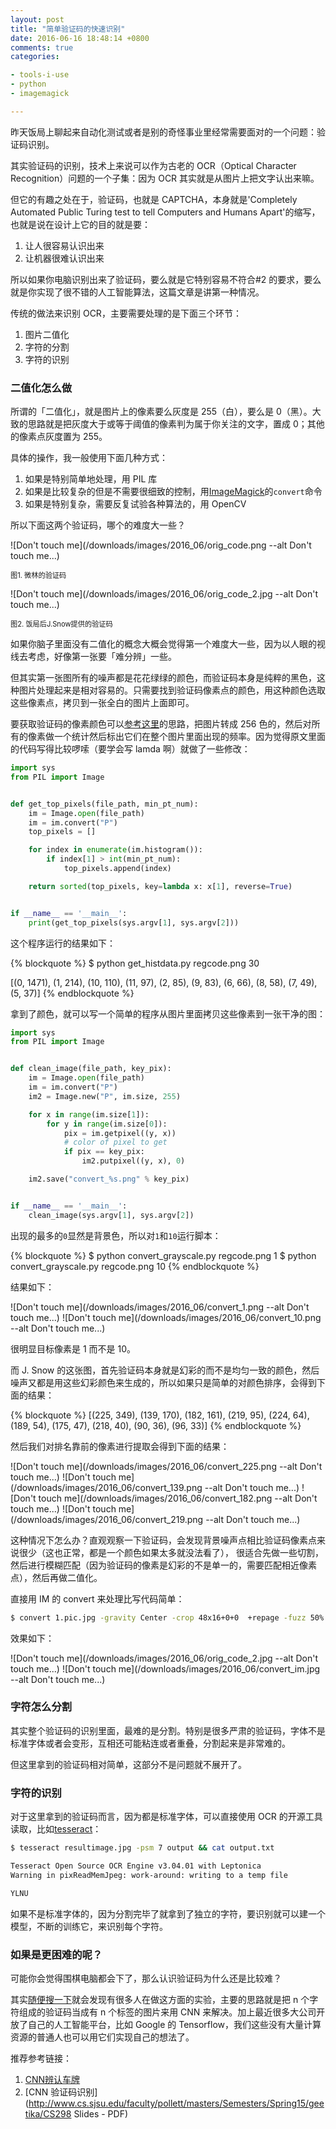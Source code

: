 ```yaml
---
layout: post
title: "简单验证码的快速识别"
date: 2016-06-16 18:48:14 +0800
comments: true
categories:

- tools-i-use
- python
- imagemagick

---
```


昨天饭局上聊起来自动化测试或者是别的奇怪事业里经常需要面对的一个问题：验证码识别。

其实验证码的识别，技术上来说可以作为古老的 OCR（Optical Character Recognition）问题的一个子集：因为 OCR 其实就是从图片上把文字认出来嘛。

但它的有趣之处在于，验证码，也就是 CAPTCHA，本身就是'Completely Automated Public Turing test to tell Computers and Humans Apart'的缩写，也就是说在设计上它的目的就是要：

1. 让人很容易认识出来
2. 让机器很难认识出来

所以如果你电脑识别出来了验证码，要么就是它特别容易不符合#2 的要求，要么就是你实现了很不错的人工智能算法，这篇文章是讲第一种情况。

传统的做法来识别 OCR，主要需要处理的是下面三个环节：

1. 图片二值化
2. 字符的分割
3. 字符的识别

### 二值化怎么做

所谓的「二值化」，就是图片上的像素要么灰度是 255（白），要么是 0（黑）。大致的思路就是把灰度大于或等于阈值的像素判为属于你关注的文字，置成 0；其他的像素点灰度置为 255。

具体的操作，我一般使用下面几种方式：

1. 如果是特别简单地处理，用 PIL 库
2. 如果是比较复杂的但是不需要很细致的控制，用[ImageMagick](http://imagemagick.sourceforge.net/)的`convert`命令
3. 如果是特别复杂，需要反复试验各种算法的，用 OpenCV

所以下面这两个验证码，哪个的难度大一些？

![Don't touch me](/downloads/images/2016_06/orig_code.png --alt Don't touch me...)
<p style="font-size: 0.8em;">图1. 微林的验证码</p>


![Don't touch me](/downloads/images/2016_06/orig_code_2.jpg --alt Don't touch me...)
<p style="font-size: 0.8em;">图2. 饭局后J.Snow提供的验证码</p>

如果你脑子里面没有二值化的概念大概会觉得第一个难度大一些，因为以人眼的视线去考虑，好像第一张要「难分辨」一些。

但其实第一张图所有的噪声都是花花绿绿的颜色，而验证码本身是纯粹的黑色，这种图片处理起来是相对容易的。只需要找到验证码像素点的颜色，用这种颜色选取这些像素点，拷贝到一张全白的图片上面即可。

要获取验证码的像素颜色可以[参考这里](http://www.boyter.org/decoding-captchas/)的思路，把图片转成 256 色的，然后对所有的像素做一个统计然后标出它们在整个图片里面出现的频率。因为觉得原文里面的代码写得比较啰嗦（要学会写 lamda 啊）就做了一些修改：

```python
import sys
from PIL import Image


def get_top_pixels(file_path, min_pt_num):
    im = Image.open(file_path)
    im = im.convert("P")
    top_pixels = []

    for index in enumerate(im.histogram()):
        if index[1] > int(min_pt_num):
            top_pixels.append(index)

    return sorted(top_pixels, key=lambda x: x[1], reverse=True)


if __name__ == '__main__':
    print(get_top_pixels(sys.argv[1], sys.argv[2]))
```

这个程序运行的结果如下：

{% blockquote %}
$ python get_histdata.py regcode.png 30

[(0, 1471), (1, 214), (10, 110), (11, 97), (2, 85), (9, 83), (6, 66), (8, 58), (7, 49), (5, 37)]
{% endblockquote %}

拿到了颜色，就可以写一个简单的程序从图片里面拷贝这些像素到一张干净的图：

``` python
import sys
from PIL import Image


def clean_image(file_path, key_pix):
    im = Image.open(file_path)
    im = im.convert("P")
    im2 = Image.new("P", im.size, 255)

    for x in range(im.size[1]):
        for y in range(im.size[0]):
            pix = im.getpixel((y, x))
            # color of pixel to get
            if pix == key_pix:
                im2.putpixel((y, x), 0)

    im2.save("convert_%s.png" % key_pix)


if __name__ == '__main__':
    clean_image(sys.argv[1], sys.argv[2])

```


出现的最多的`0`显然是背景色，所以对`1`和`10`运行脚本：

{% blockquote %}
$ python convert_grayscale.py regcode.png 1
$ python convert_grayscale.py regcode.png 10
{% endblockquote %}

结果如下：

![Don't touch me](/downloads/images/2016_06/convert_1.png --alt Don't touch me...)
![Don't touch me](/downloads/images/2016_06/convert_10.png --alt Don't touch me...)

很明显目标像素是 1 而不是 10。

而 J. Snow 的这张图，首先验证码本身就是幻彩的而不是均匀一致的颜色，然后噪声又都是用这些幻彩颜色来生成的，所以如果只是简单的对颜色排序，会得到下面的结果：

{% blockquote %}
[(225, 349), (139, 170), (182, 161), (219, 95), (224, 64), (189, 54), (175, 47), (218, 40), (90, 36), (96, 33)]
{% endblockquote %}

然后我们对排名靠前的像素进行提取会得到下面的结果：

![Don't touch me](/downloads/images/2016_06/convert_225.png --alt Don't touch me...)
![Don't touch me](/downloads/images/2016_06/convert_139.png --alt Don't touch me...)
![Don't touch me](/downloads/images/2016_06/convert_182.png --alt Don't touch me...)
![Don't touch me](/downloads/images/2016_06/convert_219.png --alt Don't touch me...)

这种情况下怎么办？直观观察一下验证码，会发现背景噪声点相比验证码像素点来说很少（这也正常，都是一个颜色如果太多就没法看了）， 很适合先做一些切割，然后进行模糊匹配（因为验证码的像素是幻彩的不是单一的，需要匹配相近像素点），然后再做二值化。

直接用 IM 的 convert 来处理比写代码简单：

``` bash
$ convert 1.pic.jpg -gravity Center -crop 48x16+0+0  +repage -fuzz 50% -fill white -opaque white -fill black +opaque white resultimage.jpg
```

效果如下：

![Don't touch me](/downloads/images/2016_06/orig_code_2.jpg --alt Don't touch me...)
![Don't touch me](/downloads/images/2016_06/convert_im.jpg --alt Don't touch me...)

### 字符怎么分割

其实整个验证码的识别里面，最难的是分割。特别是很多严肃的验证码，字体不是标准字体或者会变形，互相还可能粘连或者重叠，分割起来是非常难的。

但这里拿到的验证码相对简单，这部分不是问题就不展开了。

### 字符的识别

对于这里拿到的验证码而言，因为都是标准字体，可以直接使用 OCR 的开源工具读取，比如[tesseract](https://github.com/tesseract-ocr/tesseract/wiki)：

``` bash
$ tesseract resultimage.jpg -psm 7 output && cat output.txt

Tesseract Open Source OCR Engine v3.04.01 with Leptonica
Warning in pixReadMemJpeg: work-around: writing to a temp file

YLNU
```

如果不是标准字体的，因为分割完毕了就拿到了独立的字符，要识别就可以建一个模型，不断的训练它，来识别每个字符。

### 如果是更困难的呢？

可能你会觉得围棋电脑都会下了，那么认识验证码为什么还是比较难？

其实[随便搜一下](https://www.google.com.hk/search?safe=off&q=CNN+captcha&oq=CNN+captcha&gs_l=serp.3...1563.1932.0.2169.3.3.0.0.0.0.0.0..0.0....0...1c.1.64.serp..3.0.0.q4EdDQLrqyk)就会发现有很多人在做这方面的实验，主要的思路就是把 n 个字符组成的验证码当成有 n 个标签的图片来用 CNN 来解决。加上最近很多大公司开放了自己的人工智能平台，比如 Google 的 Tensorflow，我们这些没有大量计算资源的普通人也可以用它们实现自己的想法了。

推荐参考链接：

1. [CNN辨认车牌](https://matthewearl.github.io/2016/05/06/cnn-anpr/)
2. [CNN 验证码识别](http://www.cs.sjsu.edu/faculty/pollett/masters/Semesters/Spring15/geetika/CS298 Slides - PDF)

